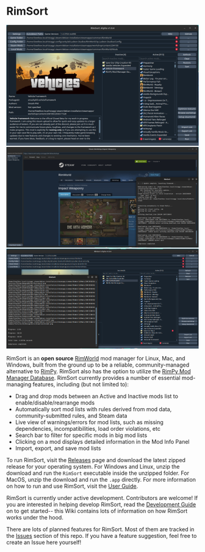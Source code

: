 # RimSort

![RimSort Showcase](./docs/rimsort_showcase_2.png)
![RimSort Showcase](./docs/rimsort_showcase_3.png)
![RimSort Showcase](./docs/rimsort_showcase_4.png)

RimSort is an **open source** [RimWorld](https://store.steampowered.com/app/294100/RimWorld/) mod manager for Linux, Mac, and Windows, built from the ground up to be a reliable, community-managed alternative to [RimPy](https://github.com/rimpy-custom/RimPy/releases). RimSort also has the option to utilize the [RimPy Mod Manager Database](https://steamcommunity.com/sharedfiles/filedetails/?id=1847679158). RimSort currently provides a number of essential mod-managing features, including (but not limited to):

* Drag and drop mods between an Active and Inactive mods list to enable/disable/rearrange mods
* Automatically sort mod lists with rules derived from mod data, community-submitted rules, and Steam data
* Live view of warnings/errors for mod lists, such as missing dependencies, incompatibilities, load order violations, etc
* Search bar to filter for specific mods in big mod lists
* Clicking on a mod displays detailed information in the Mod Info Panel
* Import, export, and save mod lists

To run RimSort, visit the [Releases](https://github.com/oceancabbage/RimSort/releases) page and download the latest zipped release for your operating system. For Windows and Linux, unzip the download and run the `RimSort` executable inside the unzipped folder. For MacOS, unzip the download and run the `.app` directly. For more information on how to run and use RimSort, visit the [User Guide](https://github.com/oceancabbage/RimSort/wiki/User-Guide).

RimSort is currently under active development. Contributors are welcome! If you are interested in helping develop RimSort, read the [Development Guide](https://github.com/oceancabbage/RimSort/wiki/Development-Guide) on to get started-- this Wiki contains lots of information on how RimSort works under the hood.

There are lots of planned features for RimSort. Most of them are tracked in the [Issues](https://github.com/oceancabbage/RimSort/issues) section of this repo. If you have a feature suggestion, feel free to create an Issue here yourself!
